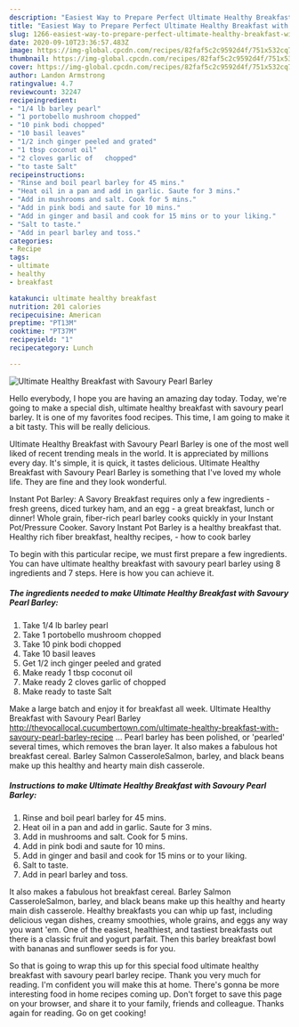 ```yaml
---
description: "Easiest Way to Prepare Perfect Ultimate Healthy Breakfast with Savoury Pearl Barley"
title: "Easiest Way to Prepare Perfect Ultimate Healthy Breakfast with Savoury Pearl Barley"
slug: 1266-easiest-way-to-prepare-perfect-ultimate-healthy-breakfast-with-savoury-pearl-barley
date: 2020-09-10T23:36:57.483Z
image: https://img-global.cpcdn.com/recipes/82faf5c2c9592d4f/751x532cq70/ultimate-healthy-breakfast-with-savoury-pearl-barley-recipe-main-photo.jpg
thumbnail: https://img-global.cpcdn.com/recipes/82faf5c2c9592d4f/751x532cq70/ultimate-healthy-breakfast-with-savoury-pearl-barley-recipe-main-photo.jpg
cover: https://img-global.cpcdn.com/recipes/82faf5c2c9592d4f/751x532cq70/ultimate-healthy-breakfast-with-savoury-pearl-barley-recipe-main-photo.jpg
author: Landon Armstrong
ratingvalue: 4.7
reviewcount: 32247
recipeingredient:
- "1/4 lb barley pearl"
- "1 portobello mushroom chopped"
- "10 pink bodi chopped"
- "10 basil leaves"
- "1/2 inch ginger peeled and grated"
- "1 tbsp coconut oil"
- "2 cloves garlic of   chopped"
- "to taste Salt"
recipeinstructions:
- "Rinse and boil pearl barley for 45 mins."
- "Heat oil in a pan and add in garlic. Saute for 3 mins."
- "Add in mushrooms and salt. Cook for 5 mins."
- "Add in pink bodi and saute for 10 mins."
- "Add in ginger and basil and cook for 15 mins or to your liking."
- "Salt to taste."
- "Add in pearl barley and toss."
categories:
- Recipe
tags:
- ultimate
- healthy
- breakfast

katakunci: ultimate healthy breakfast 
nutrition: 201 calories
recipecuisine: American
preptime: "PT13M"
cooktime: "PT37M"
recipeyield: "1"
recipecategory: Lunch

---
```



![Ultimate Healthy Breakfast with Savoury Pearl Barley](https://img-global.cpcdn.com/recipes/82faf5c2c9592d4f/751x532cq70/ultimate-healthy-breakfast-with-savoury-pearl-barley-recipe-main-photo.jpg)

Hello everybody, I hope you are having an amazing day today. Today, we're going to make a special dish, ultimate healthy breakfast with savoury pearl barley. It is one of my favorites food recipes. This time, I am going to make it a bit tasty. This will be really delicious.

Ultimate Healthy Breakfast with Savoury Pearl Barley is one of the most well liked of recent trending meals in the world. It is appreciated by millions every day. It's simple, it is quick, it tastes delicious. Ultimate Healthy Breakfast with Savoury Pearl Barley is something that I've loved my whole life. They are fine and they look wonderful.

Instant Pot Barley: A Savory Breakfast requires only a few ingredients - fresh greens, diced turkey ham, and an egg - a great breakfast, lunch or dinner! Whole grain, fiber-rich pearl barley cooks quickly in your Instant Pot/Pressure Cooker. Savory Instant Pot Barley is a healthy breakfast that. Healthy rich fiber breakfast, healthy recipes, - how to cook barley


To begin with this particular recipe, we must first prepare a few ingredients. You can have ultimate healthy breakfast with savoury pearl barley using 8 ingredients and 7 steps. Here is how you can achieve it.

<!--inarticleads1-->

##### The ingredients needed to make Ultimate Healthy Breakfast with Savoury Pearl Barley:

1. Take 1/4 lb barley pearl
1. Take 1 portobello mushroom chopped
1. Take 10 pink bodi chopped
1. Take 10 basil leaves
1. Get 1/2 inch ginger peeled and grated
1. Make ready 1 tbsp coconut oil
1. Make ready 2 cloves garlic of   chopped
1. Make ready to taste Salt


Make a large batch and enjoy it for breakfast all week. Ultimate Healthy Breakfast with Savoury Pearl Barley http://thevocallocal.cucumbertown.com/ultimate-healthy-breakfast-with-savoury-pearl-barley-recipe … Pearl barley has been polished, or &#39;pearled&#39; several times, which removes the bran layer. It also makes a fabulous hot breakfast cereal. Barley Salmon CasseroleSalmon, barley, and black beans make up this healthy and hearty main dish casserole. 

<!--inarticleads2-->

##### Instructions to make Ultimate Healthy Breakfast with Savoury Pearl Barley:

1. Rinse and boil pearl barley for 45 mins.
1. Heat oil in a pan and add in garlic. Saute for 3 mins.
1. Add in mushrooms and salt. Cook for 5 mins.
1. Add in pink bodi and saute for 10 mins.
1. Add in ginger and basil and cook for 15 mins or to your liking.
1. Salt to taste.
1. Add in pearl barley and toss.


It also makes a fabulous hot breakfast cereal. Barley Salmon CasseroleSalmon, barley, and black beans make up this healthy and hearty main dish casserole. Healthy breakfasts you can whip up fast, including delicious vegan dishes, creamy smoothies, whole grains, and eggs any way you want &#39;em. One of the easiest, healthiest, and tastiest breakfasts out there is a classic fruit and yogurt parfait. Then this barley breakfast bowl with bananas and sunflower seeds is for you. 

So that is going to wrap this up for this special food ultimate healthy breakfast with savoury pearl barley recipe. Thank you very much for reading. I'm confident you will make this at home. There's gonna be more interesting food in home recipes coming up. Don't forget to save this page on your browser, and share it to your family, friends and colleague. Thanks again for reading. Go on get cooking!
